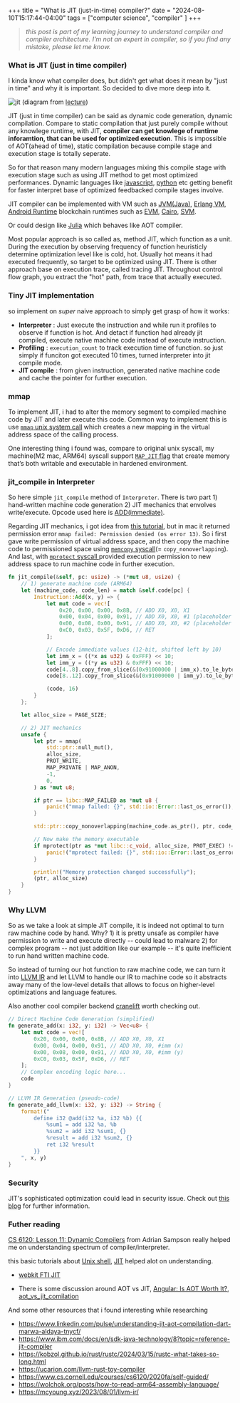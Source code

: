 +++
title = "What is JIT (just-in-time) compiler?"
date = "2024-08-10T15:17:44-04:00"
tags = ["computer science", "compiler" ]
+++

> _this post is part of my learning journey to understand compiler and compiler architecture. I'm not an expert in compiler, so if you find any mistake, please let me know._

### What is JIT (just in time compiler)

I kinda know what compiler does, but didn't get what does it mean by "just in time" and why it is important. So decided to dive more deep into it.

![jit](/images/jit.png)
(diagram from [lecture](https://vod.video.cornell.edu/media/1_ltb1t94i))

JIT (just in time compiler) can be said as dynamic code generation, dynamic compilation. Compare to static compilation that just purely compile without any knowlege runtime, with JIT, **compiler can get knowlege of runtime inforamtion, that can be used for optimized execution**. This is impossible of AOT(ahead of time), static compilation because compile stage and execution stage is totally seperate.

So for that reason many modern languages mixing this compile stage with execution stage such as using JIT method to get most optimized performances. Dynamic languages like [javascript](https://v8.dev/blog/maglev), [python](https://peps.python.org/pep-0744/) etc getting benefit for faster interpret base of optimized feedbacked compile stages involve.

JIT compiler can be implemented with VM such as [JVM(Java)](https://www.ibm.com/docs/en/sdk-java-technology/8?topic=reference-jit-compiler), [Erlang VM](https://www.erlang.org/doc/apps/erts/beamasm.html), [Android Runtime](https://source.android.com/docs/core/runtime/jit-compiler) blockchain runtimes such as [EVM](https://www.paradigm.xyz/2024/06/revmc), [Cairo](https://github.com/lambdaclass/cairo_native), [SVM](https://github.com/solana-labs/rbpf).

Or could design like [Julia](https://docs.julialang.org/en/v1/devdocs/eval/#dev-codegen) which behaves like AOT compiler.

Most popular approach is so called as, method JIT, which function as a unit. During the execution by observing frequency of function heuristicly determine optimization level like is cold, hot. Usually hot means it had executed frequently, so target to be optimized using JIT. There is other approach base on execution trace, called tracing JIT. Throughout control flow graph, you extract the "hot" path, from trace that actually executed.

### Tiny JIT implementation

so implement on _super_ naive approach to simply get grasp of how it works:

- **Interpreter** : Just execute the instruction and while run it profiles to observe if function is hot. And detact if function had already jit compiled, execute native machine code instead of execute instruction.
- **Profiling** : `execution_count` to track execution time of function. so just simply if funciton got executed 10 times, turned interpreter into jit compile mode.
- **JIT compile** : from given instruction, generated native machine code and cache the pointer for further execution.

### mmap

To implement JIT, i had to alter the memory segment to compiled machine code by JIT and later execute this code. Common way to implement this is use [`mmap` unix system call](https://man7.org/linux/man-pages/man2/mmap.2.html) which creates a new mapping in the virtual address space of the calling process.

One interesting thing i found was, compare to original unix syscall, my machine(M2 mac, ARM64) syscall support [`MAP_JIT` flag](https://developer.apple.com/documentation/bundleresources/entitlements/com_apple_security_cs_allow-jit) that create memory that’s both writable and executable in hardened environment.

### jit_compile in Interpreter

So here simple `jit_compile` method of `Interpreter`. There is two part 1) hand-written machine code generation 2) JIT mechanics that envolves write/execute. Opcode used here is [ADD(immediate)](https://developer.arm.com/documentation/dui0801/g/A64-General-Instructions/ADD--immediate-?lang=en).

Regarding JIT mechanics, i got idea from [this tutorial](https://github.com/spencertipping/jit-tutorial), but in mac it returned permission error `mmap failed: Permission denied (os error 13)`. So i first gave write permission of virtual address space, and then copy the machine code to permissioned space using [`memcopy` syscall](https://man7.org/linux/man-pages/man3/memcpy.3.html)(= `copy_nonoverlapping`). And last, with [`mprotect` syscall ](https://man7.org/linux/man-pages/man2/mprotect.2.html) provided execution permission to new address space to run machine code in further execution.

```rust
fn jit_compile(&self, pc: usize) -> (*mut u8, usize) {
    // 1) generate machine code (ARM64)
    let (machine_code, code_len) = match &self.code[pc] {
        Instruction::Add(x, y) => {
            let mut code = vec![
                0x20, 0x00, 0x00, 0x8B, // ADD X0, X0, X1
                0x00, 0x04, 0x00, 0x91, // ADD X0, X0, #1 (placeholder for x)
                0x00, 0x08, 0x00, 0x91, // ADD X0, X0, #2 (placeholder for y)
                0xC0, 0x03, 0x5F, 0xD6, // RET
            ];

            // Encode immediate values (12-bit, shifted left by 10)
            let imm_x = ((*x as u32) & 0xFFF) << 10;
            let imm_y = ((*y as u32) & 0xFFF) << 10;
            code[4..8].copy_from_slice(&(0x91000000 | imm_x).to_le_bytes());
            code[8..12].copy_from_slice(&(0x91000000 | imm_y).to_le_bytes());

            (code, 16)
        }
    };

    let alloc_size = PAGE_SIZE;

    // 2) JIT mechanics
    unsafe {
        let ptr = mmap(
            std::ptr::null_mut(),
            alloc_size,
            PROT_WRITE,
            MAP_PRIVATE | MAP_ANON,
            -1,
            0,
        ) as *mut u8;

        if ptr == libc::MAP_FAILED as *mut u8 {
            panic!("mmap failed: {}", std::io::Error::last_os_error());
        }

        std::ptr::copy_nonoverlapping(machine_code.as_ptr(), ptr, code_len);

        // Now make the memory executable
        if mprotect(ptr as *mut libc::c_void, alloc_size, PROT_EXEC) != 0 {
            panic!("mprotect failed: {}", std::io::Error::last_os_error());
        }

        println!("Memory protection changed successfully");
        (ptr, alloc_size)
    }
}
```

### Why LLVM

So as we take a look at simple JIT compile, it is indeed not optimal to turn raw machine code by hand. Why? 1) it is pretty unsafe as compiler have permission to write and execute directly -- could lead to malware 2) for complex program -- not just addition like our example -- it's quite inefficient to run hand written machine code.

So instead of turning our hot function to raw machine code, we can turn it into [LLVM IR](https://llvm.org/docs/LangRef.html#id1899) and let LLVM to handle our IR to machine code so it abstracts away many of the low-level details that allows to focus on higher-level optimizations and language features.

Also another cool compiler backend [cranelift](https://cranelift.dev/) worth checking out.

```rust
// Direct Machine Code Generation (simplified)
fn generate_add(x: i32, y: i32) -> Vec<u8> {
    let mut code = vec![
        0x20, 0x00, 0x00, 0x8B, // ADD X0, X0, X1
        0x00, 0x04, 0x00, 0x91, // ADD X0, X0, #imm (x)
        0x00, 0x08, 0x00, 0x91, // ADD X0, X0, #imm (y)
        0xC0, 0x03, 0x5F, 0xD6, // RET
    ];
    // Complex encoding logic here...
    code
}

// LLVM IR Generation (pseudo-code)
fn generate_add_llvm(x: i32, y: i32) -> String {
    format!("
        define i32 @add(i32 %a, i32 %b) {{
            %sum1 = add i32 %a, %b
            %sum2 = add i32 %sum1, {}
            %result = add i32 %sum2, {}
            ret i32 %result
        }}
    ", x, y)
}
```

### Security

JIT's sophisticated optimization could lead in security issue. Check out [this blog](https://googleprojectzero.blogspot.com/2020/09/jitsploitation-one.html?m=1) for further information.

### Futher reading

[CS 6120: Lesson 11: Dynamic Compilers](https://vod.video.cornell.edu/media/1_ltb1t94i) from Adrian Sampson really helped me on understanding spectrum of compiler/interpreter.

this basic tutorials about [Unix shell](https://github.com/spencertipping/shell-tutorial), [JIT](https://github.com/spencertipping/jit-tutorial) helped alot on understanding.

- [webkit FTI JIT](https://webkit.org/blog/3362/introducing-the-webkit-ftl-jit/)

- There is some discussion around AOT vs JIT, [Angular: Is AOT Worth It?](https://blog.nrwl.io/angular-is-aot-worth-it-8fa02eaf64d4), [aot_vs_jit_comilation](https://www.reddit.com/r/Compilers/comments/19ctf7p/aot_vs_jit_comilation/)

And some other resources that i found interesting while researching

- https://www.linkedin.com/pulse/understanding-jit-aot-compilation-dart-marwa-aldaya-tnycf/
- https://www.ibm.com/docs/en/sdk-java-technology/8?topic=reference-jit-compiler
- https://kobzol.github.io/rust/rustc/2024/03/15/rustc-what-takes-so-long.html
- https://ucarion.com/llvm-rust-toy-compiler
- https://www.cs.cornell.edu/courses/cs6120/2020fa/self-guided/
- https://wolchok.org/posts/how-to-read-arm64-assembly-language/
- https://mcyoung.xyz/2023/08/01/llvm-ir/
